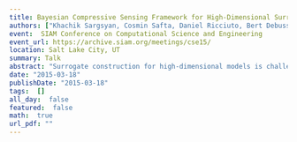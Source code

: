 ```yaml
---
title: Bayesian Compressive Sensing Framework for High-Dimensional Surrogate Construction
authors: ["Khachik Sargsyan, Cosmin Safta, Daniel Ricciuto, Bert Debusschere, Habib Najm, Peter Thornton"]
event:  SIAM Conference on Computational Science and Engineering
event_url: https://archive.siam.org/meetings/cse15/
location: Salt Lake City, UT
summary: Talk
abstract: "Surrogate construction for high-dimensional models is challenged in two major ways: obtaining sufficient training model simulations becomes prohibitively expensive, and non-adaptive basis selection rules lead to excessively large basis sets. We enhanced select state-of-the-art tools from statistical learning to build efficient sparse surrogate representations, with quantified uncertainty, for high-dimensional complex models. Specifically, Bayesian compressive sensing techniques are supplemented by iterative basis growth and weighted regularization. Application to a 70-dimensional climate land model shows promising results.<br>"
date: "2015-03-18"
publishDate: "2015-03-18"
tags:  []
all_day:  false
featured:  false
math:  true
url_pdf: ""
---
```

